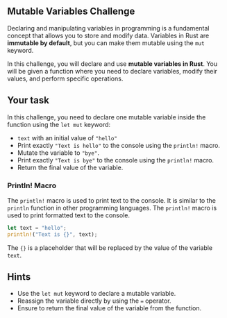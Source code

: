 ## Mutable Variables Challenge

Declaring and manipulating variables in programming is a fundamental concept that allows you to store and modify data. Variables in Rust are **immutable by default**, but you can make them mutable using the `mut` keyword.

In this challenge, you will declare and use **mutable variables in Rust**. You will be given a function where you need to declare variables, modify their values, and perform specific operations.

## Your task

In this challenge, you need to declare one mutable variable inside the function using the `let mut` keyword:

- `text` with an initial value of `"hello"`
- Print exactly `"Text is hello"` to the console using the `println!` macro.
- Mutate the variable to `"bye"`.
- Print exactly `"Text is bye"` to the console using the `println!` macro.
- Return the final value of the variable.

### Println! Macro

The `println!` macro is used to print text to the console. It is similar to the `println` function in other programming languages. The `println!` macro is used to print formatted text to the console.

```rust
let text = "hello";
println!("Text is {}", text);
```

The `{}` is a placeholder that will be replaced by the value of the variable `text`.

## Hints

- Use the `let mut` keyword to declare a mutable variable.
- Reassign the variable directly by using the `=` operator.
- Ensure to return the final value of the variable from the function.
